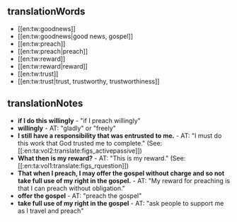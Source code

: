 ## translationWords

* [[en:tw:goodnews]]
* [[en:tw:goodnews|good news, gospel]]
* [[en:tw:preach]]
* [[en:tw:preach|preach]]
* [[en:tw:reward]]
* [[en:tw:reward|reward]]
* [[en:tw:trust]]
* [[en:tw:trust|trust, trustworthy, trustworthiness]]

## translationNotes

* **if I do this willingly** - "if I preach willingly"
* **willingly** - AT: "gladly" or "freely"
* **I still have a responsibility that was entrusted to me.** - AT: "I must do this work that God trusted me to complete."  (See: [[:en:ta:vol2:translate:figs_activepassive]])
* **What then is my reward?** - AT: "This is my reward." (See: [[:en:ta:vol1:translate:figs_rquestion]])
* **That when I preach, I may offer the gospel without charge and so not take full use of my right in the gospel.** - AT: "My reward for preaching is that I can preach without obligation."
* **offer the gospel** - AT: "preach the gospel"
* **take full use of my right in the gospel** - AT: "ask people to support me as I travel and preach"
